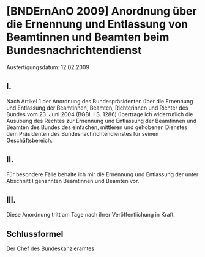# [BNDErnAnO 2009] Anordnung über die Ernennung und Entlassung von Beamtinnen und Beamten beim Bundesnachrichtendienst

Ausfertigungsdatum: 12.02.2009

 

## I.

Nach Artikel 1 der Anordnung des Bundespräsidenten über die Ernennung und Entlassung der Beamtinnen, Beamten, Richterinnen und Richter des Bundes vom 23. Juni 2004 (BGBl. I S. 1286) übertrage ich widerruflich die Ausübung des Rechtes zur Ernennung und Entlassung der Beamtinnen und Beamten des Bundes des einfachen, mittleren und gehobenen Dienstes dem Präsidenten des Bundesnachrichtendienstes für seinen Geschäftsbereich.


## II.

Für besondere Fälle behalte ich mir die Ernennung und Entlassung der unter Abschnitt I genannten Beamtinnen und Beamten vor.


## III.

Diese Anordnung tritt am Tage nach ihrer Veröffentlichung in Kraft.


## Schlussformel

Der Chef des Bundeskanzleramtes
